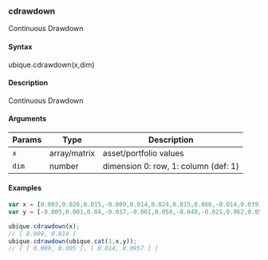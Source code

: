 ### cdrawdown

Continuous Drawdown


#### Syntax

ubique.cdrawdown(x,dim)


#### Description

Continuous Drawdown  



#### Arguments

|Params|Type|Description
|---------|----|-----------
|`x` | array/matrix | asset/portfolio values
|`dim` | number | dimension 0: row, 1: column (def: 1)


#### Examples

```js
var x = [0.003,0.026,0.015,-0.009,0.014,0.024,0.015,0.066,-0.014,0.039];
var y = [-0.005,0.081,0.04,-0.037,-0.061,0.058,-0.049,-0.021,0.062,0.058];

ubique.cdrawdown(x);
// [ 0.009, 0.014 ]
ubique.cdrawdown(ubique.cat(1,x,y));
// [ [ 0.009, 0.005 ], [ 0.014, 0.0957 ] ]
```

